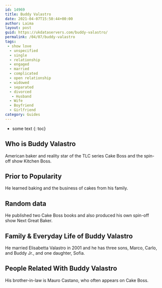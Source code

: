 ```yaml
---
id: 14969
title: Buddy Valastro
date: 2021-04-07T15:50:44+00:00
author: Laima
layout: post
guid: https://ukdataservers.com/buddy-valastro/
permalink: /04/07/buddy-valastro
tags:
 - show love
  - unspecified
  - single
  - relationship
  - engaged
  - married
  - complicated
  - open relationship
  - widowed
  - separated
  - divorced
   - Husband
  - Wife
  - Boyfriend
  - Girlfriend
category: Guides
---
```


* some text
{: toc}


## Who is Buddy Valastro
                  
                  
                  
American baker and reality star of the TLC series Cake Boss and the spin-off show Kitchen Boss. 
                  
              
            
              
            
                
                
                
## Prior to Popularity
                  
                  
                  
He learned baking and the business of cakes from his family.  
                  
              
            
              
            
                
                
                
## Random data
                  
                  
                  
He published two Cake Boss books and also produced his own spin-off show Next Great Baker. 
                  
              
            
              
            
                
                
                
## Family & Everyday Life of Buddy Valastro
                  
                  
                  
He married Elisabetta Valastro in 2001 and he has three sons, Marco, Carlo, and Buddy Jr., and one daughter, Sofia. 
                  
              
            
              
            
                
                
                
## People Related With Buddy Valastro
                  
                  
                  
His brother-in-law is Mauro Castano, who often appears on Cake Boss. 
                  
              
            
              
            
                
              
            
              
              
            
            
              
            
          
          
          
